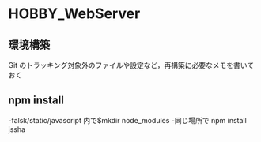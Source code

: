 # HOBBY_WebServer

## 環境構築

Git のトラッキング対象外のファイルや設定など，再構築に必要なメモを書いておく

## npm install

-falsk/static/javascript 内で$mkdir node_modules
-同じ場所で npm install jssha 
